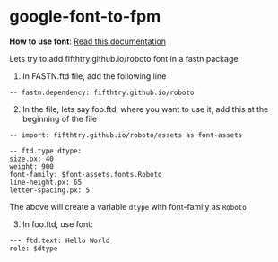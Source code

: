# google-font-to-fpm

**How to use font**: [Read this documentation](https://fastn.com/create-font-package/)

Lets try to add fifthtry.github.io/roboto font in a fastn package

1. In FASTN.ftd file, add the following line

```ftd
-- fastn.dependency: fifthtry.github.io/roboto
```

2. In the file, lets say foo.ftd, where you want to use it, add this at the 
   beginning of the file
   
```ftd
-- import: fifthtry.github.io/roboto/assets as font-assets

-- ftd.type dtype:
size.px: 40
weight: 900
font-family: $font-assets.fonts.Roboto
line-height.px: 65
letter-spacing.px: 5
```

The above will create a variable `dtype` with font-family as `Roboto`

3. In foo.ftd, use font:

```ftd
--- ftd.text: Hello World
role: $dtype
```
